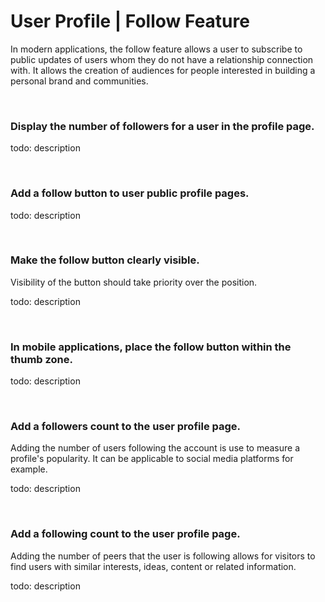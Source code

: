 # User Profile | Follow Feature

In modern applications, the follow feature allows a user to subscribe to public updates of users whom they do not have a relationship connection with. It allows the
creation of audiences for people interested in building a personal brand and communities.

<br>


### Display the number of followers for a user in the profile page.

todo: description

<br>


### Add a follow button to user public profile pages.

todo: description

<br>


### Make the follow button clearly visible.

Visibility of the button should take priority over the position.

todo: description

<br>


### In mobile applications, place the follow button within the thumb zone.

todo: description

<br>


### Add a followers count to the user profile page.

Adding the number of users following the account is use to measure a profile's popularity. It can be applicable to social media platforms for example.

todo: description

<br>


### Add a following count to the user profile page.

Adding the number of peers that the user is following allows for visitors to find users with similar interests, ideas, content or related information.

todo: description

<br>
